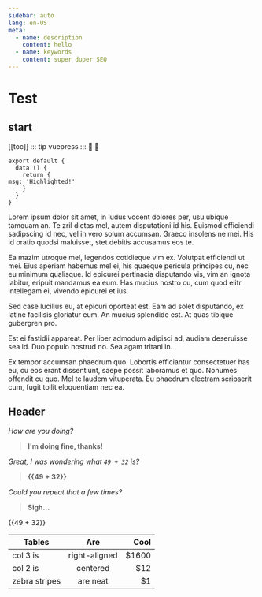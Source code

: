 ```yaml
---
sidebar: auto
lang: en-US
meta:
  - name: description
    content: hello
  - name: keywords
    content: super duper SEO
---
```


# Test
## start
[[toc]]
::: tip
vuepress
:::
:tada: :100:

``` js{4}
export default {
  data () {
    return {
msg: 'Highlighted!'
    }
  }
}
```
Lorem ipsum dolor sit amet, in ludus vocent dolores per, usu ubique tamquam an. Te zril dictas mel, autem disputationi id his. Euismod efficiendi sadipscing id nec, vel in vero solum accumsan. Graeco insolens ne mei. His id oratio quodsi maluisset, stet debitis accusamus eos te.

Ea mazim utroque mel, legendos cotidieque vim ex. Volutpat efficiendi ut mei. Eius aperiam habemus mel ei, his quaeque pericula principes cu, nec eu minimum qualisque. Id epicurei pertinacia disputando vis, vim an ignota labitur, eripuit mandamus ea eum. Has mucius nostro cu, cum quod elitr intellegam ei, vivendo epicurei et ius.

Sed case lucilius eu, at epicuri oporteat est. Eam ad solet disputando, ex latine facilisis gloriatur eum. An mucius splendide est. At quas tibique gubergren pro.

Est ei fastidii appareat. Per liber admodum adipisci ad, audiam deseruisse sea id. Duo populo nostrud no. Sea agam tritani in.

Ex tempor accumsan phaedrum quo. Lobortis efficiantur consectetuer has eu, cu eos erant dissentiunt, saepe possit laboramus et quo. Nonumes offendit cu quo. Mel te laudem vituperata. Eu phaedrum electram scripserit cum, fugit tollit eloquentiam nec ea.

## Header

_How are you doing?_
> **I'm doing fine, thanks!**

_Great, I was wondering what `49 + 32` is?_
> **{{49 + 32}}**

_Could you repeat that a few times?_

> **Sigh...**
<p v-for="i of 3">{{49 + 32}}</p>

| Tables        | Are           | Cool  |
| ------------- |:-------------:| -----:|
| col 3 is      | right-aligned | $1600 |
| col 2 is      | centered      |   $12 |
| zebra stripes | are neat      |    $1 |
